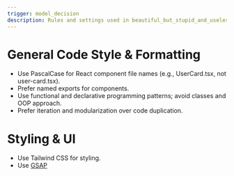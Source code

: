 ```yaml
---
trigger: model_decision
description: Rules and settings used in beautiful_but_stupid_and_useless
---
```


# General Code Style & Formatting

- Use PascalCase for React component file names (e.g., UserCard.tsx, not user-card.tsx).
- Prefer named exports for components.
- Use functional and declarative programming patterns; avoid classes and OOP approach.
- Prefer iteration and modularization over code duplication.

# Styling & UI

- Use Tailwind CSS for styling.
- Use [GSAP](https://gsap.com/docs/v3/)